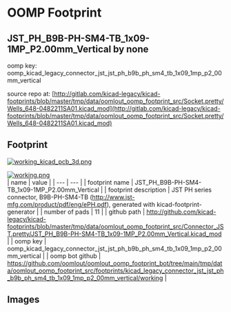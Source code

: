 # OOMP Footprint  
## JST_PH_B9B-PH-SM4-TB_1x09-1MP_P2.00mm_Vertical  by none  
  
oomp key: oomp_kicad_legacy_connector_jst_jst_ph_b9b_ph_sm4_tb_1x09_1mp_p2_00mm_vertical  
  
source repo at: [http://gitlab.com/kicad-legacy/kicad-footprints/blob/master/tmp/data/oomlout_oomp_footprint_src/Socket.pretty/Wells_648-0482211SA01.kicad_mod](http://gitlab.com/kicad-legacy/kicad-footprints/blob/master/tmp/data/oomlout_oomp_footprint_src/Socket.pretty/Wells_648-0482211SA01.kicad_mod)  
## Footprint  
  
[![working_kicad_pcb_3d.png](working_kicad_pcb_3d_600.png)](working_kicad_pcb_3d.png)  
  
[![working.png](working_600.png)](working.png)  
| name | value | 
| --- | --- | 
| footprint name | JST_PH_B9B-PH-SM4-TB_1x09-1MP_P2.00mm_Vertical | 
| footprint description | JST PH series connector, B9B-PH-SM4-TB (http://www.jst-mfg.com/product/pdf/eng/ePH.pdf), generated with kicad-footprint-generator | 
| number of pads | 11 | 
| github path | http://github.com/kicad-legacy/kicad-footprints/blob/master/tmp/data/oomlout_oomp_footprint_src/Connector_JST.pretty/JST_PH_B9B-PH-SM4-TB_1x09-1MP_P2.00mm_Vertical.kicad_mod | 
| oomp key | oomp_kicad_legacy_connector_jst_jst_ph_b9b_ph_sm4_tb_1x09_1mp_p2_00mm_vertical | 
| oomp bot github | https://github.com/oomlout/oomlout_oomp_footprint_bot/tree/main/tmp/data/oomlout_oomp_footprint_src/footprints/kicad_legacy_connector_jst_jst_ph_b9b_ph_sm4_tb_1x09_1mp_p2_00mm_vertical/working | 
## Images  
